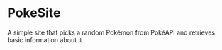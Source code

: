 # PokeSite
A simple site that picks a random Pokémon from PokéAPI and retrieves basic information about it.
